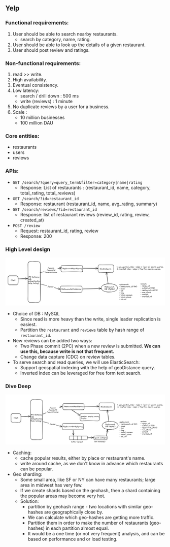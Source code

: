 ## Yelp

### Functional requirements:
1. User should be able to search nearby restaurants.
   * search by category, name, rating.
2. User should be able to look up the details of a given restaurant.
3. User should post review and ratings.

### Non-functional requirements:
1. read >> write.
2. High availability.
3. Eventual consistency.
4. Low latency:
   * search / drill down : 500 ms
   * write (reviews) : 1 minute
5. No duplicate reviews by a user for a business.
6. Scale : 
   * 10 million businesses
   * 100 million DAU

### Core entities:
* restaurants
* users
* reviews

### APIs:

* `GET /search/?query=query_term&filter=category|name|rating`
  *  Response: List of restaurants : (restaurant_id, name, category, total_rating, total_reviews)
* `GET /search/?id=restaurant_id`
  * Response: restaurant (restaurant_id, name, avg_rating, summary)
* `GET /search/reviews/?id=restaurant_id`
  * Response: list of restaurant reviews (review_id, rating, review, created_at)
* `POST /review`
  * Request: restaurant_id, rating, review
  * Response: 200


### High Level design

![](/resources/IMG_5348.png)

* Choice of DB : MySQL
  * Since read is more heavy than the write, single leader replication is easiest.
  * Partition the `restaurant` and `reviews` table by hash range of `restaurant_id`.
* New reviews can be added two ways:
  * Two Phase commit (2PC) when a new review is submitted. **We can use this, because write is not that frequent.**
  * Change data capture (CDC) on review tables.
* To serve search and read queries, we will use ElasticSearch:
  * Support geospatial indexing with the help of geoDistance query.
  * Inverted index can be leveraged for free form text search.

### Dive Deep

![](/resources/IMG_5349.png)

* Caching:
  * cache popular results, either by place or restaurant's name.
  * write around cache, as we don't know in advance which restaurants can be popular.
* Geo sharding:
  * Some small area, like SF or NY can have many restaurants; large area in midwest has very few.
  * If we create shards based on the geohash, then a shard containing the popular areas may become very hot.
  * Solution:
    * partition by geohash range - two locations with similar geo-hashes are geographically close by.
    * We can calculate which geo-hashes are getting more traffic.
    * Partition them in order to make the number of restaurants (geo-hashes) in each partition almost equal.
    * It would be a one time (or not very frequent) analysis, and can be based on performance and or load testing.

